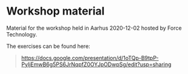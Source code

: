 # Workshop material

Material for the workshop held in Aarhus 2020-12-02 hosted by Force Technology.

The exercises can be found here:

> https://docs.google.com/presentation/d/1oTQp-B9tpP-PyIjEmwB6g5PS6JrNqpfZ0OYJpODwpSg/edit?usp=sharing